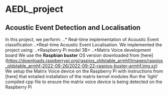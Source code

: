 # AEDL_project
## Acoustic Event Detection and Localisation
In this project, we perform:
..* Real-time implementation of Acoustic Event classification 
..*Real-time Acoustic Event Localisation.
We implemented the project using:
..*Raspberry Pi model 3B+
..*Matrix Voice development board
We use the **Raspbian buster** OS version downloaded from [here] (https://downloads.raspberrypi.org/raspios_oldstable_armhf/images/raspios_oldstable_armhf-2022-09-26/2022-09-22-raspios-buster-armhf.img.xz)
We setup the Matrix Voice device on the Raspberry Pi with instructions from [here] that entailed installation of the matrix kernel modules
Run the 'light' compiled cpp file to ensure the matrix voice device is being detected on the Raspberry Pi
